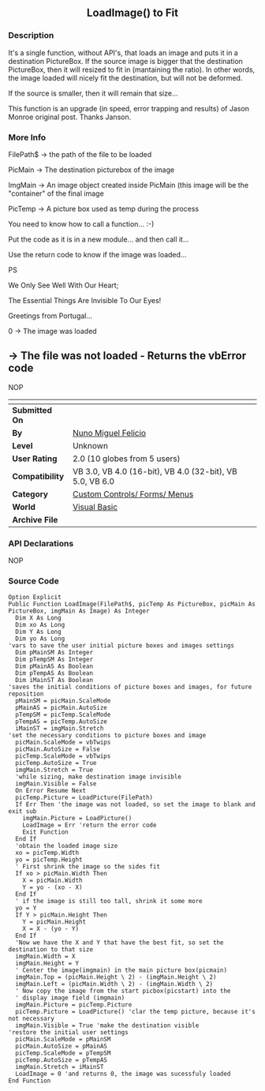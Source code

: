﻿<div align="center">

## LoadImage\(\) to Fit


</div>

### Description

It's a single function, without API's, that loads an image and puts it in a destination PictureBox. If the source image is bigger that the destination PictureBox, then it will resized to fit in (mantaining the ratio). In other words, the image loaded will nicely fit the destination, but will not be deformed.

If the source is smaller, then it will remain that size...

This function is an upgrade (in speed, error trapping and results) of Jason Monroe original post. Thanks Janson.
 
### More Info
 
FilePath$ -> the path of the file to be loaded

PicMain -> The destination picturebox of the image

ImgMain -> An image object created inside PicMain (this image will be the "container" of the final image

PicTemp -> A picture box used as temp during the process

You need to know how to call a function... :-)

Put the code as it is in a new module... and then call it...

Use the return code to know if the image was loaded...

PS

We Only See Well With Our Heart;

The Essential Things Are Invisible To Our Eyes!

Greetings from Portugal...

0 -> The image was loaded

## -> The file was not loaded - Returns the vbError code

NOP


<span>             |<span>
---                |---
**Submitted On**   |
**By**             |[Nuno Miguel Felicio](https://github.com/Planet-Source-Code/PSCIndex/blob/master/ByAuthor/nuno-miguel-felicio.md)
**Level**          |Unknown
**User Rating**    |2.0 (10 globes from 5 users)
**Compatibility**  |VB 3\.0, VB 4\.0 \(16\-bit\), VB 4\.0 \(32\-bit\), VB 5\.0, VB 6\.0
**Category**       |[Custom Controls/ Forms/  Menus](https://github.com/Planet-Source-Code/PSCIndex/blob/master/ByCategory/custom-controls-forms-menus__1-4.md)
**World**          |[Visual Basic](https://github.com/Planet-Source-Code/PSCIndex/blob/master/ByWorld/visual-basic.md)
**Archive File**   |[](https://github.com/Planet-Source-Code/nuno-miguel-felicio-loadimage-to-fit__1-4453/archive/master.zip)

### API Declarations

NOP


### Source Code

```
Option Explicit
Public Function LoadImage(FilePath$, picTemp As PictureBox, picMain As PictureBox, imgMain As Image) As Integer
  Dim X As Long
  Dim xo As Long
  Dim Y As Long
  Dim yo As Long
'vars to save the user initial picture boxes and images settings
  Dim pMainSM As Integer
  Dim pTempSM As Integer
  Dim pMainAS As Boolean
  Dim pTempAS As Boolean
  Dim iMainST As Boolean
'saves the initial conditions of picture boxes and images, for future reposition
  pMainSM = picMain.ScaleMode
  pMainAS = picMain.AutoSize
  pTempSM = picTemp.ScaleMode
  pTempAS = picTemp.AutoSize
  iMainST = imgMain.Stretch
'set the necessary conditions to picture boxes and image
  picMain.ScaleMode = vbTwips
  picMain.AutoSize = False
  picTemp.ScaleMode = vbTwips
  picTemp.AutoSize = True
  imgMain.Stretch = True
  'while sizing, make destination image invisible
  imgMain.Visible = False
  On Error Resume Next
  picTemp.Picture = LoadPicture(FilePath)
  If Err Then 'the image was not loaded, so set the image to blank and exit sub
    imgMain.Picture = LoadPicture()
    LoadImage = Err 'return the error code
    Exit Function
  End If
  'obtain the loaded image size
  xo = picTemp.Width
  yo = picTemp.Height
  ' First shrink the image so the sides fit
  If xo > picMain.Width Then
    X = picMain.Width
    Y = yo - (xo - X)
  End If
  ' if the image is still too tall, shrink it some more
  yo = Y
  If Y > picMain.Height Then
    Y = picMain.Height
    X = X - (yo - Y)
  End If
  'Now we have the X and Y that have the best fit, so set the destination to that size
  imgMain.Width = X
  imgMain.Height = Y
  ' Center the image(imgmain) in the main picture box(picmain)
  imgMain.Top = (picMain.Height \ 2) - (imgMain.Height \ 2)
  imgMain.Left = (picMain.Width \ 2) - (imgMain.Width \ 2)
  ' Now copy the image from the start picbox(picstart) into the
  ' display image field (imgmain)
  imgMain.Picture = picTemp.Picture
  picTemp.Picture = LoadPicture() 'clar the temp picture, because it's not necessary
  imgMain.Visible = True 'make the destination visible
'restore the initial user settings
  picMain.ScaleMode = pMainSM
  picMain.AutoSize = pMainAS
  picTemp.ScaleMode = pTempSM
  picTemp.AutoSize = pTempAS
  imgMain.Stretch = iMainST
  LoadImage = 0 'and returns 0, the image was sucessfuly loaded
End Function
```

